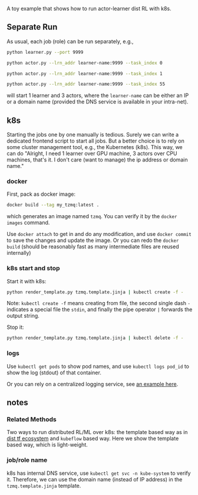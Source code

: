 A toy example that shows how to run actor-learner dist RL with k8s.

## Separate Run
As usual, each job (role) can be run separately, e.g.,
```bash
python learner.py --port 9999

python actor.py --lrn_addr learner-name:9999 --task_index 0

python actor.py --lrn_addr learner-name:9999 --task_index 1

python actor.py --lrn_addr learner-name:9999 --task_index 55
```
will start 1 learner and 3 actors,
where the `learner-name` can be either an IP or a domain name (provided the DNS service is available in your intra-net).

## k8s
Starting the jobs one by one manually is tedious. 
Surely we can write a dedicated frontend script to start all jobs.
But a better choice is to rely on some cluster management tool, e.g., 
the Kubernetes (k8s).
This way, we can do 
"Alright, I need 1 learner over GPU machine, 
3 actors over CPU machines, that's it. 
I don't care (want to manage) the ip address or domain name."

### docker
First, pack as docker image:
```bash
docker build --tag my_tzmq:latest .
```
which generates an image named `tzmq`. 
You can verify it by the `docker images` command.

Use `docker attach` to get in and do any modification,
and use `docker commit` to save the changes and update the image.
Or you can redo the `docker build` (should be reasonably fast as many intermediate files are reused internally)

### k8s start and stop
Start it with k8s:
```bash
python render_template.py tzmq.template.jinja | kubectl create -f -
```
Note: `kubectl create -f` means creating from file,
the second single dash `-` indicates a special file the `stdin`,
and finally the pipe operator `|` forwards the output string.

Stop it:
```bash
python render_template.py tzmq.template.jinja | kubectl delete -f -
```

### logs
Use `kubectl get pods` to show pod names,
and use `kubectl logs pod_id` to show the log (stdout) of that container.

Or you can rely on a centralized logging service, see [an example here](logs_k8s/README.md).

## notes
### Related Methods
Two ways to run distributed RL/ML over k8s: 
the template based way as in [dist tf ecosystem]( https://github.com/tensorflow/ecosystem) and `kubeflow` based way. 
Here we show the template based way, which is light-weight.

### job/role name
k8s has internal DNS service, use `kubectl get svc -n kube-system` to verify it.
Therefore, we can use the domain name (instead of IP address) in the `tzmq.template.jinja` template.
